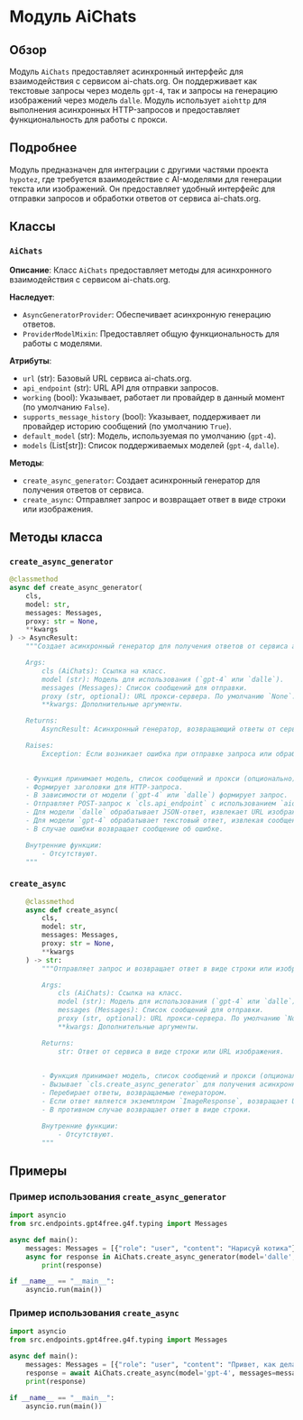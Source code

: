 # Модуль AiChats

## Обзор

Модуль `AiChats` предоставляет асинхронный интерфейс для взаимодействия с сервисом ai-chats.org. Он поддерживает как текстовые запросы через модель `gpt-4`, так и запросы на генерацию изображений через модель `dalle`. Модуль использует `aiohttp` для выполнения асинхронных HTTP-запросов и предоставляет функциональность для работы с прокси.

## Подробнее

Модуль предназначен для интеграции с другими частями проекта `hypotez`, где требуется взаимодействие с AI-моделями для генерации текста или изображений. Он предоставляет удобный интерфейс для отправки запросов и обработки ответов от сервиса ai-chats.org.

## Классы

### `AiChats`

**Описание**: Класс `AiChats` предоставляет методы для асинхронного взаимодействия с сервисом ai-chats.org.

**Наследует**:
- `AsyncGeneratorProvider`: Обеспечивает асинхронную генерацию ответов.
- `ProviderModelMixin`: Предоставляет общую функциональность для работы с моделями.

**Атрибуты**:
- `url` (str): Базовый URL сервиса ai-chats.org.
- `api_endpoint` (str): URL API для отправки запросов.
- `working` (bool): Указывает, работает ли провайдер в данный момент (по умолчанию `False`).
- `supports_message_history` (bool): Указывает, поддерживает ли провайдер историю сообщений (по умолчанию `True`).
- `default_model` (str): Модель, используемая по умолчанию (`gpt-4`).
- `models` (List[str]): Список поддерживаемых моделей (`gpt-4`, `dalle`).

**Методы**:
- `create_async_generator`: Создает асинхронный генератор для получения ответов от сервиса.
- `create_async`: Отправляет запрос и возвращает ответ в виде строки или изображения.

## Методы класса

### `create_async_generator`

```python
@classmethod
async def create_async_generator(
    cls,
    model: str,
    messages: Messages,
    proxy: str = None,
    **kwargs
) -> AsyncResult:
    """Создает асинхронный генератор для получения ответов от сервиса ai-chats.org.

    Args:
        cls (AiChats): Ссылка на класс.
        model (str): Модель для использования (`gpt-4` или `dalle`).
        messages (Messages): Список сообщений для отправки.
        proxy (str, optional): URL прокси-сервера. По умолчанию `None`.
        **kwargs: Дополнительные аргументы.

    Returns:
        AsyncResult: Асинхронный генератор, возвращающий ответы от сервиса.

    Raises:
        Exception: Если возникает ошибка при отправке запроса или обработке ответа.

    
    - Функция принимает модель, список сообщений и прокси (опционально).
    - Формирует заголовки для HTTP-запроса.
    - В зависимости от модели (`gpt-4` или `dalle`) формирует запрос.
    - Отправляет POST-запрос к `cls.api_endpoint` с использованием `aiohttp.ClientSession`.
    - Для модели `dalle` обрабатывает JSON-ответ, извлекает URL изображения, загружает изображение и кодирует его в base64.
    - Для модели `gpt-4` обрабатывает текстовый ответ, извлекая сообщения из строк, начинающихся с `data: `.
    - В случае ошибки возвращает сообщение об ошибке.

    Внутренние функции:
        - Отсутствуют.
    """
```

### `create_async`

```python
    @classmethod
    async def create_async(
        cls,
        model: str,
        messages: Messages,
        proxy: str = None,
        **kwargs
    ) -> str:
        """Отправляет запрос и возвращает ответ в виде строки или изображения.

        Args:
            cls (AiChats): Ссылка на класс.
            model (str): Модель для использования (`gpt-4` или `dalle`).
            messages (Messages): Список сообщений для отправки.
            proxy (str, optional): URL прокси-сервера. По умолчанию `None`.
            **kwargs: Дополнительные аргументы.

        Returns:
            str: Ответ от сервиса в виде строки или URL изображения.

        
        - Функция принимает модель, список сообщений и прокси (опционально).
        - Вызывает `cls.create_async_generator` для получения асинхронного генератора ответов.
        - Перебирает ответы, возвращаемые генератором.
        - Если ответ является экземпляром `ImageResponse`, возвращает URL изображения.
        - В противном случае возвращает ответ в виде строки.

        Внутренние функции:
            - Отсутствуют.
        """
```

## Примеры

### Пример использования `create_async_generator`

```python
import asyncio
from src.endpoints.gpt4free.g4f.typing import Messages

async def main():
    messages: Messages = [{"role": "user", "content": "Нарисуй котика"}]
    async for response in AiChats.create_async_generator(model='dalle', messages=messages):
        print(response)

if __name__ == "__main__":
    asyncio.run(main())
```

### Пример использования `create_async`

```python
import asyncio
from src.endpoints.gpt4free.g4f.typing import Messages

async def main():
    messages: Messages = [{"role": "user", "content": "Привет, как дела?"}]
    response = await AiChats.create_async(model='gpt-4', messages=messages)
    print(response)

if __name__ == "__main__":
    asyncio.run(main())